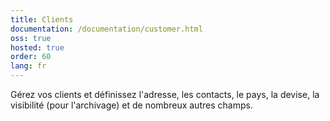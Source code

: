```yaml
---
title: Clients
documentation: /documentation/customer.html
oss: true
hosted: true
order: 60
lang: fr
---
```


Gérez vos clients et définissez l'adresse, les contacts, le pays, la devise, la visibilité (pour l'archivage) et de nombreux autres champs.